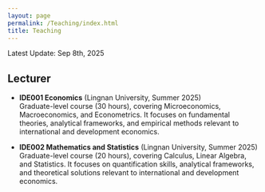 ```yaml
---
layout: page
permalink: /Teaching/index.html
title: Teaching
---
```


Latest Update: Sep 8th, 2025&nbsp;

## Lecturer

- **IDE001 Economics** (Lingnan University, Summer 2025) <br>
Graduate-level course (30 hours), covering Microeconomics, Macroeconomics, and Econometrics. It focuses on fundamental theories, analytical frameworks, and empirical methods relevant to international and development economics. <br>

- **IDE002 Mathematics and Statistics** (Lingnan University, Summer 2025) <br>
Graduate-level course (20 hours), covering Calculus, Linear Algebra, and Statistics. It focuses on quantification skills, analytical frameworks, and theoretical solutions relevant to international and development economics. <br>

<br>


